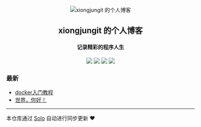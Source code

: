 <p align="center"><img alt="xiongjungit 的个人博客" src="https://static.b3log.org/images/brand/solo-32.png"></p><h2 align="center">
xiongjungit 的个人博客
</h2>

<h4 align="center">记录精彩的程序人生</h4>
<p align="center"><a title="xiongjungit 的个人博客" target="_blank" href="https://github.com/xiongjungit/solo-blog"><img src="https://img.shields.io/github/last-commit/xiongjungit/solo-blog.svg?style=flat-square&color=FF9900"></a>
<a title="GitHub repo size in bytes" target="_blank" href="https://github.com/xiongjungit/solo-blog"><img src="https://img.shields.io/github/repo-size/xiongjungit/solo-blog.svg?style=flat-square"></a>
<a title="Solo Version" target="_blank" href="https://github.com/88250/solo/releases"><img src="https://img.shields.io/badge/solo-3.6.7-f1e05a.svg?style=flat-square&color=blueviolet"></a>
<a title="Hits" target="_blank" href="https://github.com/88250/hits"><img src="https://hits.b3log.org/xiongjungit/solo-blog.svg"></a></p>

### 最新

* [docker入门教程](http://www.mxnet.io/articles/2019/12/13/1576203444057.html)
* [世界，你好！](http://www.mxnet.io/hello-solo)



---

本仓库通过 [Solo](https://github.com/88250/solo) 自动进行同步更新 ❤️ 
